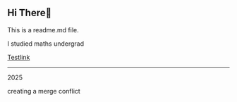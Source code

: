 ## Hi There👋

This is a readme.md file.

I studied maths undergrad

[Testlink](https://www.overleaf.com/learn/latex/Learn_LaTeX_in_30_minutes)

----------
2025

creating a merge conflict
